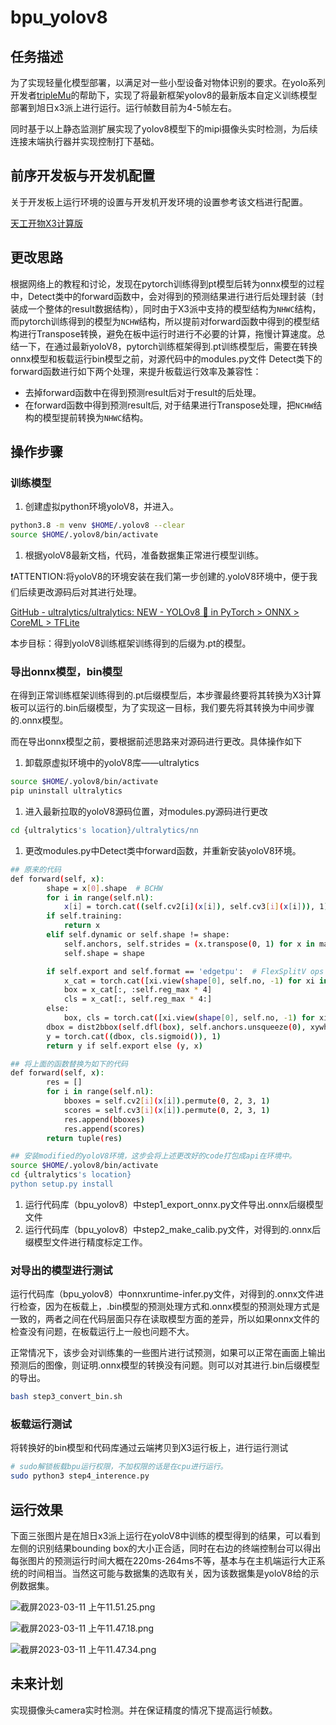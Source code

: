 # bpu_yolov8
## 任务描述

为了实现轻量化模型部署，以满足对一些小型设备对物体识别的要求。在yolo系列开发者[tripleMu](https://github.com/triple-Mu)的帮助下，实现了将最新框架yolov8的最新版本自定义训练模型部署到旭日x3派上进行运行。运行帧数目前为4-5帧左右。

同时基于以上静态监测扩展实现了yolov8模型下的mipi摄像头实时检测，为后续连接末端执行器并实现控制打下基础。


[](https://github.com/ZainZh/bpu_yolov8)

## 前序开发板与开发机配置

关于开发板上运行环境的设置与开发机开发环境的设置参考该文档进行配置。

[天工开物X3计算版](https://www.notion.so/X3-96a26f3828b649ad8876a272b3ade756)

## 更改思路

根据网络上的教程和讨论，发现在pytorch训练得到pt模型后转为onnx模型的过程中，Detect类中的forward函数中，会对得到的预测结果进行进行后处理封装（封装成一个整体的result数据结构），同时由于X3派中支持的模型结构为`NHWC`结构，而pytorch训练得到的模型为`NCHW`结构，所以提前对forward函数中得到的模型结构进行Transpose转换，避免在板中运行时进行不必要的计算，拖慢计算速度。总结一下，在通过最新yoloV8，pytorch训练框架得到.pt训练模型后，需要在转换onnx模型和板载运行bin模型之前，对源代码中的modules.py文件 Detect类下的 forward函数进行如下两个处理，来提升板载运行效率及兼容性：

- 去掉forward函数中在得到预测result后对于result的后处理。
- 在forward函数中得到预测result后, 对于结果进行Transpose处理，把`NCHW`结构的模型提前转换为`NHWC`结构。

## 操作步骤

### 训练模型

1. 创建虚拟python环境yoloV8，并进入。

```bash
python3.8 -m venv $HOME/.yolov8 --clear
source $HOME/.yolov8/bin/activate
```

1. 根据yoloV8最新文档，代码，准备数据集正常进行模型训练。

❗ATTENTION:将yoloV8的环境安装在我们第一步创建的.yoloV8环境中，便于我们后续更改源码后对其进行处理。

[GitHub - ultralytics/ultralytics: NEW - YOLOv8 🚀 in PyTorch > ONNX > CoreML > TFLite](https://github.com/ultralytics/ultralytics)

本步目标：得到yoloV8训练框架训练得到的后缀为.pt的模型。

### 导出onnx模型，bin模型

在得到正常训练框架训练得到的.pt后缀模型后，本步骤最终要将其转换为X3计算板可以运行的.bin后缀模型，为了实现这一目标，我们要先将其转换为中间步骤的.onnx模型。

而在导出onnx模型之前，要根据前述思路来对源码进行更改。具体操作如下

1. 卸载原虚拟环境中的yoloV8库——ultralytics

```bash
source $HOME/.yolov8/bin/activate
pip uninstall ultralytics
```

1. 进入最新拉取的yoloV8源码位置，对modules.py源码进行更改

```bash
cd {ultralytics's location}/ultralytics/nn
```

1. 更改modules.py中Detect类中forward函数，并重新安装yoloV8环境。

```bash
## 原来的代码
def forward(self, x):
        shape = x[0].shape  # BCHW
        for i in range(self.nl):
            x[i] = torch.cat((self.cv2[i](x[i]), self.cv3[i](x[i])), 1)
        if self.training:
            return x
        elif self.dynamic or self.shape != shape:
            self.anchors, self.strides = (x.transpose(0, 1) for x in make_anchors(x, self.stride, 0.5))
            self.shape = shape

        if self.export and self.format == 'edgetpu':  # FlexSplitV ops issue
            x_cat = torch.cat([xi.view(shape[0], self.no, -1) for xi in x], 2)
            box = x_cat[:, :self.reg_max * 4]
            cls = x_cat[:, self.reg_max * 4:]
        else:
            box, cls = torch.cat([xi.view(shape[0], self.no, -1) for xi in x], 2).split((self.reg_max * 4, self.nc), 1)
        dbox = dist2bbox(self.dfl(box), self.anchors.unsqueeze(0), xywh=True, dim=1) * self.strides
        y = torch.cat((dbox, cls.sigmoid()), 1)
        return y if self.export else (y, x)
```

```bash
## 将上面的函数替换为如下的代码
def forward(self, x):
        res = []
        for i in range(self.nl):
            bboxes = self.cv2[i](x[i]).permute(0, 2, 3, 1)
            scores = self.cv3[i](x[i]).permute(0, 2, 3, 1)
            res.append(bboxes)
            res.append(scores)
        return tuple(res)
```

```bash
## 安装modified的yoloV8环境，这步会将上述更改好的code打包成api在环境中。
source $HOME/.yolov8/bin/activate
cd {ultralytics's location}
python setup.py install
```

1. 运行代码库（bpu_yolov8）中step1_export_onnx.py文件导出.onnx后缀模型文件
2. 运行代码库（bpu_yolov8）中step2_make_calib.py文件，对得到的.onnx后缀模型文件进行精度标定工作。

### 对导出的模型进行测试

运行代码库（bpu_yolov8）中onnxruntime-infer.py文件，对得到的.onnx文件进行检查，因为在板载上，.bin模型的预测处理方式和.onnx模型的预测处理方式是一致的，两者之间在代码层面只存在读取模型方面的差异，所以如果onnx文件的检查没有问题，在板载运行上一般也问题不大。

正常情况下，该步会对训练集的一些图片进行试预测，如果可以正常在画面上输出预测后的图像，则证明.onnx模型的转换没有问题。则可以对其进行.bin后缀模型的导出。

```bash
bash step3_convert_bin.sh
```

### 板载运行测试

将转换好的bin模型和代码库通过云端拷贝到X3运行板上，进行运行测试

```bash
# sudo解锁板载bpu运行权限，不加权限的话是在cpu进行运行。
sudo python3 step4_interence.py
```

## 运行效果

下面三张图片是在旭日x3派上运行在yoloV8中训练的模型得到的结果，可以看到左侧的识别结果bounding box的大小正合适，同时在右边的终端控制台可以得出每张图片的预测运行时间大概在220ms-264ms不等，基本与在主机端运行大正系统的时间相当。当然这可能与数据集的选取有关，因为该数据集是yoloV8给的示例数据集。

![截屏2023-03-11 上午11.51.25.png](#pictures/pic1.png)

![截屏2023-03-11 上午11.47.18.png](#pictures/pic2.png)

![截屏2023-03-11 上午11.47.34.png](#pictures/pic3.png)

## 未来计划

实现摄像头camera实时检测。并在保证精度的情况下提高运行帧数。